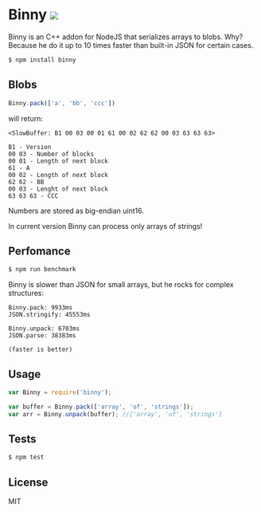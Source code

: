 Binny [![](https://travis-ci.org/x25/binny.svg?branch=master)](https://travis-ci.org/x25/binny)
=====

Binny is an C++ addon for NodeJS that serializes arrays to blobs. Why? Because he do it up to 10 times faster than built-in JSON for certain cases.

```bash
$ npm install binny
```

## Blobs

```js
Binny.pack(['a', 'bb', 'ccc'])
```

will return:

```
<SlowBuffer: B1 00 03 00 01 61 00 02 62 62 00 03 63 63 63>

B1 - Version
00 03 - Number of blocks
00 01 - Length of next block
61 - A
00 02 - Length of next block
62 62 - BB
00 03 - Lenght of next block
63 63 63 - CCC
```

Numbers are stored as big-endian uint16.

In current version Binny can process only arrays of strings!

## Perfomance

```sh
$ npm run benchmark
```

Binny is slower than JSON for small arrays, but he rocks for complex structures:

```
Binny.pack: 9933ms
JSON.stringify: 45553ms

Binny.unpack: 6703ms
JSON.parse: 38383ms

(faster is better)
```

## Usage

```js
var Binny = require('binny');

var buffer = Binny.pack(['array', 'of', 'strings']);
var arr = Binny.unpack(buffer); //['array', 'of', 'strings']
```

## Tests

```sh
$ npm test
```

## License
MIT
